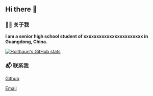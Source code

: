 ## Hi there 👋

### 👨‍💻 关于我

**I am a senior high school student of xxxxxxxxxxxxxxxxxxxxxxx in Guangdong, China.**

[![Hoithauri's GitHub stats](https://github-readme-stats.vercel.app/api?username=hoithauri)](https://github.com/anuraghazra/github-readme-stats)

### 📬 联系我
[Github](https://github.com/hoithauri)

[Email](#)

